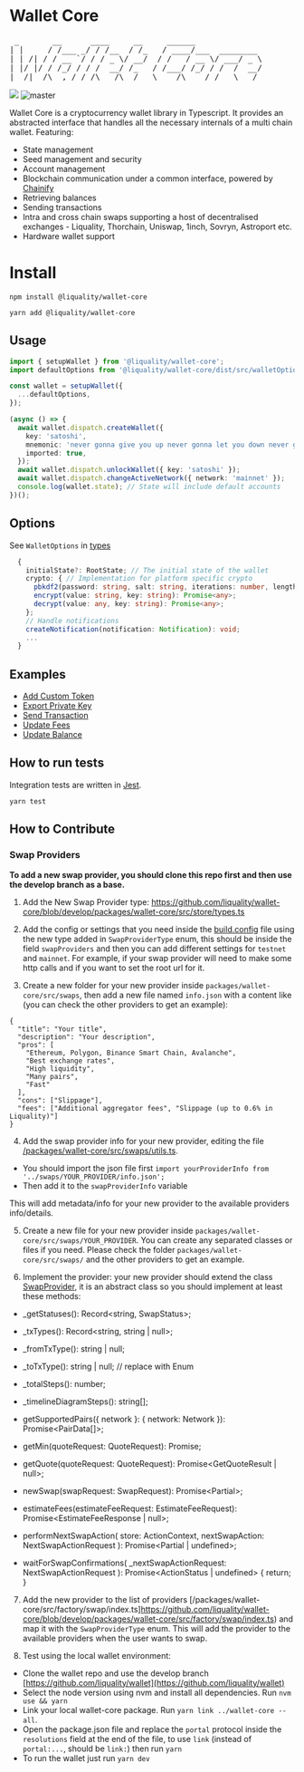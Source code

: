 # Wallet Core

<pre>
 _       __      ____     __     ______              
| |     / /___ _/ / /__  / /_   / ____/___  ________ 
| | /| / / __ `/ / / _ \/ __/  / /   / __ \/ ___/ _ \
| |/ |/ / /_/ / / /  __/ /_   / /___/ /_/ / /  /  __/
|__/|__/\__,_/_/_/\___/\__/   \____/\____/_/   \___/ 
</pre>

![](https://img.shields.io/npm/v/@liquality/wallet-core?label=wallet-core)
![master](https://github.com/liquality/wallet-core/actions/workflows/build-test.yml/badge.svg?branch=master)

Wallet Core is a cryptocurrency wallet library in Typescript. It provides an abstracted interface that handles all the necessary internals of a multi chain wallet. Featuring:

- State management
- Seed management and security
- Account management
- Blockchain communication under a common interface, powered by [Chainify](https://github.com/liquality/chainify)
- Retrieving balances
- Sending transactions
- Intra and cross chain swaps supporting a host of decentralised exchanges - Liquality, Thorchain, Uniswap, 1inch, Sovryn, Astroport etc.
- Hardware wallet support

# Install

`npm install @liquality/wallet-core`

`yarn add @liquality/wallet-core`

## Usage

```typescript
import { setupWallet } from '@liquality/wallet-core';
import defaultOptions from '@liquality/wallet-core/dist/src/walletOptions/defaultOptions'; // Default options

const wallet = setupWallet({
  ...defaultOptions,
});

(async () => {
  await wallet.dispatch.createWallet({
    key: 'satoshi',
    mnemonic: 'never gonna give you up never gonna let you down never gonna',
    imported: true,
  });
  await wallet.dispatch.unlockWallet({ key: 'satoshi' });
  await wallet.dispatch.changeActiveNetwork({ network: 'mainnet' });
  console.log(wallet.state); // State will include default accounts
})();
```

## Options

See `WalletOptions` in [types](src/types.ts)

```typescript
  {
    initialState?: RootState; // The initial state of the wallet
    crypto: { // Implementation for platform specific crypto
      pbkdf2(password: string, salt: string, iterations: number, length: number, digest: string): Promise<string>;
      encrypt(value: string, key: string): Promise<any>;
      decrypt(value: any, key: string): Promise<any>;
    };
    // Handle notifications
    createNotification(notification: Notification): void;
    ...
  }
```

## Examples

- [Add Custom Token](https://github.com/liquality/wallet-core/blob/develop/packages/wallet-core/src/store/actions/addCustomToken.test.ts)
- [Export Private Key](https://github.com/liquality/wallet-core/blob/develop/packages/wallet-core/src/store/actions/exportPrivateKey.test.ts)
- [Send Transaction](https://github.com/liquality/wallet-core/blob/develop/packages/wallet-core/src/store/actions/sendTransaction.test.ts)
- [Update Fees](https://github.com/liquality/wallet-core/blob/develop/packages/wallet-core/src/store/actions/updateFees.test.ts)
- [Update Balance](https://github.com/liquality/wallet-core/blob/develop/packages/wallet-core/src/store/actions/updateBalances.test.ts)

## How to run tests

Integration tests are written in [Jest](https://jestjs.io/).

```angular2html
yarn test
```

## How to Contribute

### Swap Providers

**To add a new swap provider, you should clone this repo first and then use the develop branch as a base.**

1. Add the New Swap Provider type: https://github.com/liquality/wallet-core/blob/develop/packages/wallet-core/src/store/types.ts

2. Add the config or settings that you need inside the [build.config](https://github.com/liquality/wallet-core/blob/develop/packages/wallet-core/src/build.config.ts) file using the new type added in `SwapProviderType` enum, this should be inside the field `swapProviders` and then you can add different settings for `testnet` and `mainnet`. For example, if your swap provider will need to make some http calls and if you want to set the root url for it.

3. Create a new folder for your new provider inside `packages/wallet-core/src/swaps`, then add a new file named `info.json` with a content like (you can check the other providers to get an example):

```
{
  "title": "Your title",
  "description": "Your description",
  "pros": [
    "Ethereum, Polygon, Binance Smart Chain, Avalanche",
    "Best exchange rates",
    "High liquidity",
    "Many pairs",
    "Fast"
  ],
  "cons": ["Slippage"],
  "fees": ["Additional aggregator fees", "Slippage (up to 0.6% in Liquality)"]
}

```

4. Add the swap provider info for your new provider, editing the file [/packages/wallet-core/src/swaps/utils.ts](https://github.com/liquality/wallet-core/blob/develop/packages/wallet-core/src/swaps/utils.ts).

- You should import the json file first `import yourProviderInfo from '../swaps/YOUR_PROVIDER/info.json';`
- Then add it to the `swapProviderInfo` variable

This will add metadata/info for your new provider to the available providers info/details.

5. Create a new file for your new provider inside `packages/wallet-core/src/swaps/YOUR_PROVIDER`. You can create any separated classes or files if you need. Please check the folder `packages/wallet-core/src/swaps/` and the other providers to get an example.

6. Implement the provider: your new provider should extend the class [SwapProvider](https://github.com/liquality/wallet-core/blob/develop/packages/wallet-core/src/swaps/SwapProvider.ts), it is an abstract class so you should implement at least these methods:

- \_getStatuses(): Record<string, SwapStatus>;
- \_txTypes(): Record<string, string | null>;
- \_fromTxType(): string | null;
- \_toTxType(): string | null; // replace with Enum
- \_totalSteps(): number;
- \_timelineDiagramSteps(): string[];

- getSupportedPairs({ network }: { network: Network }): Promise<PairData[]>;

- getMin(quoteRequest: QuoteRequest): Promise<BigNumber>;

- getQuote(quoteRequest: QuoteRequest): Promise<GetQuoteResult | null>;

- newSwap(swapRequest: SwapRequest): Promise<Partial<SwapHistoryItem>>;

- estimateFees(estimateFeeRequest: EstimateFeeRequest): Promise<EstimateFeeResponse | null>;

- performNextSwapAction(
  store: ActionContext,
  nextSwapAction: NextSwapActionRequest
  ): Promise<Partial<SwapHistoryItem> | undefined>;

- waitForSwapConfirmations(
  \_nextSwapActionRequest: NextSwapActionRequest
  ): Promise<ActionStatus | undefined> {
  return;
  }

7. Add the new provider to the list of providers [/packages/wallet-core/src/factory/swap/index.ts]https://github.com/liquality/wallet-core/blob/develop/packages/wallet-core/src/factory/swap/index.ts) and map it with the `SwapProviderType` enum. This will add the provider to the available providers when the user wants to swap.

8. Test using the local wallet environment:

- Clone the wallet repo and use the develop branch [https://github.com/liquality/wallet](https://github.com/liquality/wallet)
- Select the node version using nvm and install all dependencies. Run `nvm use && yarn`
- Link your local wallet-core package. Run `yarn link ../wallet-core --all`.
- Open the package.json file and replace the `portal` protocol inside the `resolutions` field at the end of the file, to use `link` (instead of `portal:...`, should be `link:`) then run `yarn`
- To run the wallet just run `yarn dev`
